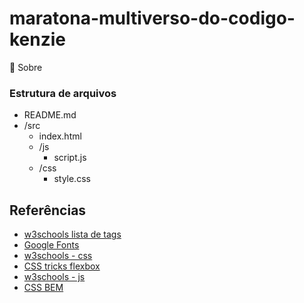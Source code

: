 # maratona-multiverso-do-codigo-kenzie

📌 Sobre
### Estrutura de arquivos 

- README.md
- /src
  - index.html
  - /js
      - script.js
  - /css
      - style.css

## Referências
- [w3schools lista de tags](https://www.w3schools.com/tags/default.asp)
- [Google Fonts](https://fonts.google.com/)
- [w3schools - css](https://www.w3schools.com/css/)
- [CSS tricks flexbox](https://css-tricks.com/snippets/css/a-guide-to-flexbox/)
- [w3schools - js](https://www.w3schools.com/js/default.asp)
- [CSS BEM](http://getbem.com/naming/)
